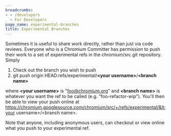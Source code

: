```yaml
---
breadcrumbs:
- - /developers
  - For Developers
page_name: experimental-branches
title: Experimental Branches
---
```


Sometimes it is useful to share work directly, rather than just via code
reviews. Everyone who is a Chromium Committer has permission to push their work
to a set of experimental refs in the chromium/src.git repository. Simply

1.  Check out the branch you wish to push
2.  git push origin HEAD:refs/experimental/**&lt;your
            username&gt;**/**&lt;branch name&gt;**

where **&lt;your username&gt;** is "foo@chromium.org" and **&lt;branch
name&gt;** is whatever you want the ref to be called (e.g. "foo-refactor-wip").
You'll then be able to view your push online at
https://chromium.googlesource.com/chromium/src/+/refs/experimental/&lt;your
username&gt;/&lt;branch name&gt;.

Note that anyone, including anonymous users, can checkout or view online what
you push to your experimental ref.
